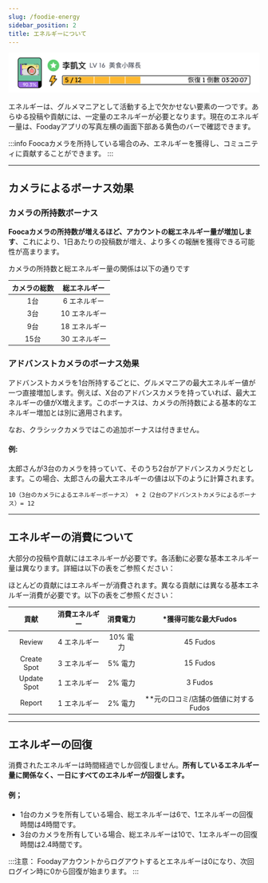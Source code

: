 ```yaml
---
slug: /foodie-energy
sidebar_position: 2
title: エネルギーについて
---
```


![Energy bar](../energybar.jpg)

エネルギーは、グルメマニアとして活動する上で欠かせない要素の一つです。あらゆる投稿や貢献には、一定量のエネルギーが必要となります。現在のエネルギー量は、Foodayアプリの写真左横の画面下部ある黄色のバーで確認できます。

:::info
Foocaカメラを所持している場合のみ、エネルギーを獲得し、コミュニティに貢献することができます。
:::

***

## カメラによるボーナス効果

### カメラの所持数ボーナス

**Foocaカメラの所持数が増えるほど、アカウントの総エネルギー量が増加します**、これにより、1日あたりの投稿数が増え、より多くの報酬を獲得できる可能性が高まります。

カメラの所持数と総エネルギー量の関係は以下の通りです

| カメラの総数  | 総エネルギー  | 
|:---:|:---:|
| 1台 | 6 エネルギー |
| 3台 | 10 エネルギー  | 
| 9台 | 18 エネルギー | 
| 15台 | 30 エネルギー | 

### アドバンストカメラのボーナス効果

アドバンストカメラを1台所持するごとに、グルメマニアの最大エネルギー値が一つ直接増加します。例えば、X台のアドバンスカメラを持っていれば、最大エネルギーの値がX増えます。このボーナスは、カメラの所持数による基本的なエネルギー増加とは別に適用されます。

なお、クラシックカメラではこの追加ボーナスは付きません。
 

#### 例:

太郎さんが3台のカメラを持っていて、そのうち2台がアドバンスカメラだとします。この場合、太郎さんの最大エネルギーの値は以下のように計算されます。

```
10（3台のカメラによるエネルギーボーナス） + 2（2台のアドバンストカメラによるボーナス）= 12
```

***

## エネルギーの消費について

大部分の投稿や貢献にはエネルギーが必要です。各活動に必要な基本エネルギー量は異なります。詳細は以下の表をご参照ください：

ほとんどの貢献にはエネルギーが消費されます。異なる貢献には異なる基本エネルギー消費が必要です。以下の表をご参照ください：

| 貢献  | 消費エネルギー   | 消費電力     | *獲得可能な最大Fudos  |
|:---:        | :---:        |:---:       | :---:       |
| Review      | 4 エネルギー  | 10% 電力  | 45 Fudos    |
| Create Spot | 3 エネルギー  | 5% 電力   | 15 Fudos   |
| Update Spot | 1 エネルギー  | 2% 電力   | 3 Fudos    |
| Report      | 1 エネルギー  | 2% 電力   | **元の口コミ/店舗の価値に対するFudos     |

***

## エネルギーの回復

消費されたエネルギーは時間経過でしか回復しません。**所有しているエネルギー量に関係なく、一日にすべてのエネルギーが回復します。**

#### 例；

* 1台のカメラを所有している場合、総エネルギーは6で、1エネルギーの回復時間は4時間です。
* 3台のカメラを所有している場合、総エネルギーは10で、1エネルギーの回復時間は2.4時間です。


:::注意：
Foodayアカウントからログアウトするとエネルギーは0になり、次回ログイン時に0から回復が始まります。
:::